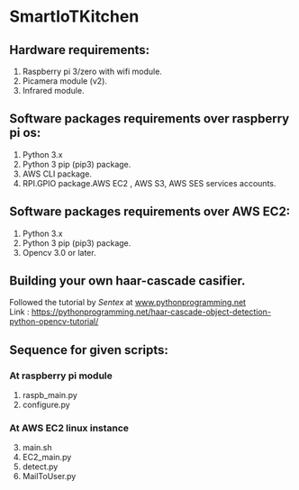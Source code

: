 # SmartIoTKitchen
## Hardware requirements:
1. Raspberry pi 3/zero with wifi module.
2. Picamera module (v2).
3. Infrared module.


## Software packages requirements over raspberry pi os:
1. Python 3.x
2. Python 3 pip (pip3) package.
3. AWS CLI package.
4. RPI.GPIO package.AWS EC2 , AWS S3, AWS SES services accounts.

## Software packages requirements over AWS EC2:
1. Python 3.x
2. Python 3 pip (pip3) package.
3. Opencv 3.0 or later.

## Building your own haar-cascade casifier.
Followed the tutorial by *Sentex* at www.pythonprogramming.net <br />
Link : https://pythonprogramming.net/haar-cascade-object-detection-python-opencv-tutorial/

## Sequence for given scripts:
### At raspberry pi module
1. raspb_main.py
2. configure.py
### At AWS EC2 linux instance
3. main.sh 
4. EC2_main.py
5. detect.py
6. MailToUser.py
